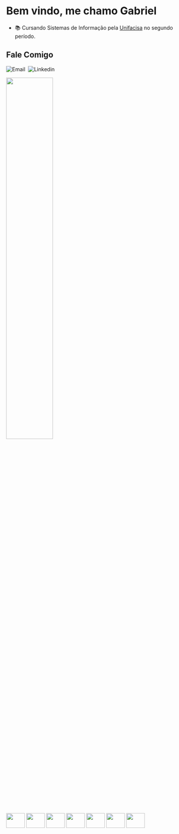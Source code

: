 # Bem vindo, me chamo Gabriel
  - 📚 Cursando Sistemas de Informação pela [Unifacisa](https://www.unifacisa.edu.br/home) no segundo período.

## Fale Comigo
![[Email](mailto:gabrielnobregasantos2@gmail.com)](https://img.shields.io/badge/E--mail-D14836?style=for-the-badge&logo=gmail&logoColor=white)&nbsp;
![[Linkedin](https://www.linkedin.com/in/gabriel-n%C3%B3brega/)](https://img.shields.io/badge/-LinkedIn-%230077B5?style=for-the-badge&logo=linkedin&logoColor=white)&nbsp;

<div>
  <a href="https://github.com/nobregas">
    <img width="50%" src="https://github-readme-stats.vercel.app/api/top-langs?username=nobregas&layout=compact&langs_count=8&theme=dracula" />
  </a>
</div><br>

<div style="display: inline_block"><br>
  <img align="center" height="40" width="50" src="https://cdn.jsdelivr.net/gh/devicons/devicon@latest/icons/java/java-plain.svg" />     
  <img align="center" height="40" width="50" src="https://cdn.jsdelivr.net/gh/devicons/devicon@latest/icons/csharp/csharp-plain.svg" />
  <img align="center" height="40" width="50" src="https://cdn.jsdelivr.net/gh/devicons/devicon@latest/icons/python/python-original.svg" />
  <img align="center" height="40" width="50" src="https://cdn.jsdelivr.net/gh/devicons/devicon@latest/icons/cplusplus/cplusplus-plain.svg" />        
  <img align="center" height="40" width="50" src="https://cdn.jsdelivr.net/gh/devicons/devicon@latest/icons/c/c-plain.svg" />  
  <img align="center" height="40" width="50" src="https://cdn.jsdelivr.net/gh/devicons/devicon@latest/icons/javascript/javascript-plain.svg" />    
  <img align="center" height="40" width="50" src="https://cdn.jsdelivr.net/gh/devicons/devicon@latest/icons/typescript/typescript-plain.svg" />
          
          
</div>
